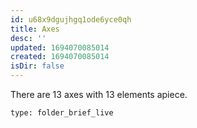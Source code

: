 ```yaml
---
id: u68x9dgujhgq1ode6yce0qh
title: Axes
desc: ''
updated: 1694070085014
created: 1694070085014
isDir: false
---
```

There are 13 axes with 13 elements apiece.
 
```ccard
type: folder_brief_live
```
 
